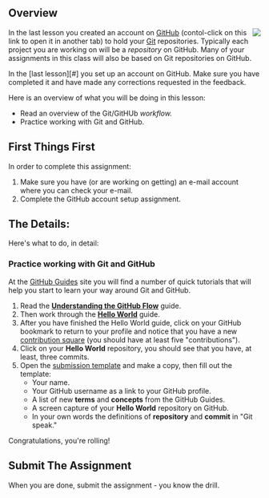 ---
---

[//]: # ( <p><iframe src="https://douglasurner.github.io/CS-Common/GitHub-GH.2-hello-world/" width="100%" height="666px"></iframe></p> )

[slides]: https://docs.google.com/presentation/d/1gRfw004oRzXaSa4dFhq1jW57jOhVlN2YzjvCv16p1yw/edit?usp=sharing
[template]: https://docs.google.com/document/d/1ihy2zS6PXiOuL69LRaoydITfF8AVuKpHN5QWnV-YDic/edit?usp=sharing

## Overview

<img src="https://imgs.xkcd.com/comics/git.png" align="right"> In the last lesson you created an account on [GitHub][] (contol-click on this link to open it in another tab) to hold your [Git][] repositories. Typically each project you are working on will be a *repository* on GitHub. Many of your assignments in this class will also be based on Git repositories on GitHub.

In the [last lesson][#] you set up an account on GitHub. Make sure you have completed it and have made any corrections requested in the feedback.

Here is an overview of what you will be doing in this lesson:

* Read an overview of the Git/GitHUb *workflow.*
* Practice working with Git and GitHub.

## First Things First

In order to complete this assignment:

1. Make sure you have (or are working on getting) an e-mail account where you can check your e-mail.
1. Complete the GitHub account setup assignment.

## The Details:

Here's what to do, in detail:

### Practice working with Git and GitHub

At the [GitHub Guides][gh-guides] site you will find a number of quick tutorials that will help you start to learn your way around Git and GitHub.

1. Read the **[Understanding the GitHub Flow][gh-flow]** guide.
1. Then work through the **[Hello World][hello-world]** guide.
1. After you have finished the Hello World guide, click on your GitHub bookmark to return to your profile and notice that you have a new [contribution square][gh-squares] (you should have at least five "contributions").
1. Click on your **Hello World** repository, you should see that you have, at least, three commits.
1. Open the [submission template][template] and make a copy, then fill out the template:
   - Your name.
   - Your GitHub username as a link to your GitHub profile.
   - A list of new **terms** and **concepts** from the GitHub Guides.
   - A screen capture of your **Hello World** repository on GitHub.
   - In your own words the definitions of **repository** and **commit** in "Git speak."

Congratulations, you're rolling!

## Submit The Assignment

When you are done, submit the assignment - you know the drill.

[github]: <https://github.com>
[git]: <https://git-scm.com>
[gh-guides]: <https://guides.github.com>
[gh-pages]: <https://pages.github.com>
[hello-world]: <https://guides.github.com/activities/hello-world/>
[gh-flow]: <https://guides.github.com/introduction/flow/>
[setup-gh-pages]: <https://guides.github.com/features/pages/>
[gh-squares]: <https://help.github.com/articles/viewing-contributions-on-your-profile/>
[gfm]: <https://guides.github.com/features/mastering-markdown/>
